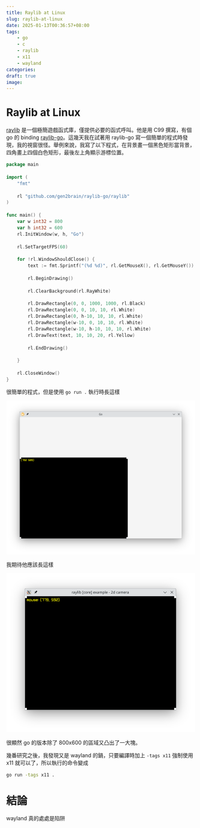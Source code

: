 ```yaml
---
title: Raylib at Linux
slug: raylib-at-linux
date: 2025-01-13T00:36:57+08:00
tags:
    - go
    - c
    - raylib
    - x11
    - wayland
categories:
draft: true
image:
---
```


# Raylib at Linux

[raylib](https://www.raylib.com/) 是一個極簡遊戲函式庫，僅提供必要的函式呼叫。他是用 C99 撰寫，有個 go 的 binding [raylib-go](https://github.com/gen2brain/raylib-go)。這幾天我在試著用 raylib-go 寫一個簡單的程式時發現，我的視窗很怪。舉例來說，我寫了以下程式，在背景畫一個黑色矩形當背景，四角畫上四個白色矩形，最後左上角顯示游標位置。

```go
package main

import (
	"fmt"

	rl "github.com/gen2brain/raylib-go/raylib"
)

func main() {
	var w int32 = 800
	var h int32 = 600
	rl.InitWindow(w, h, "Go")

	rl.SetTargetFPS(60)

	for !rl.WindowShouldClose() {
		text := fmt.Sprintf("(%d %d)", rl.GetMouseX(), rl.GetMouseY())

		rl.BeginDrawing()

		rl.ClearBackground(rl.RayWhite)

		rl.DrawRectangle(0, 0, 1000, 1000, rl.Black)
		rl.DrawRectangle(0, 0, 10, 10, rl.White)
		rl.DrawRectangle(0, h-10, 10, 10, rl.White)
		rl.DrawRectangle(w-10, 0, 10, 10, rl.White)
		rl.DrawRectangle(w-10, h-10, 10, 10, rl.White)
		rl.DrawText(text, 10, 10, 20, rl.Yellow)

		rl.EndDrawing()

	}

	rl.CloseWindow()
}
```

很簡單的程式，但是使用 `go run .` 執行時長這樣

![main.go](go.png)

我期待他應該長這樣

![main.c](c.png)

很顯然 go 的版本除了 800x600 的區域又凸出了一大塊。

幾番研究之後，我發現又是 wayland 的鍋，只要編譯時加上 `-tags x11` 強制使用 x11 就可以了，所以執行的命令變成

```bash
go run -tags x11 .
```

# 結論
wayland 真的處處是陷阱
